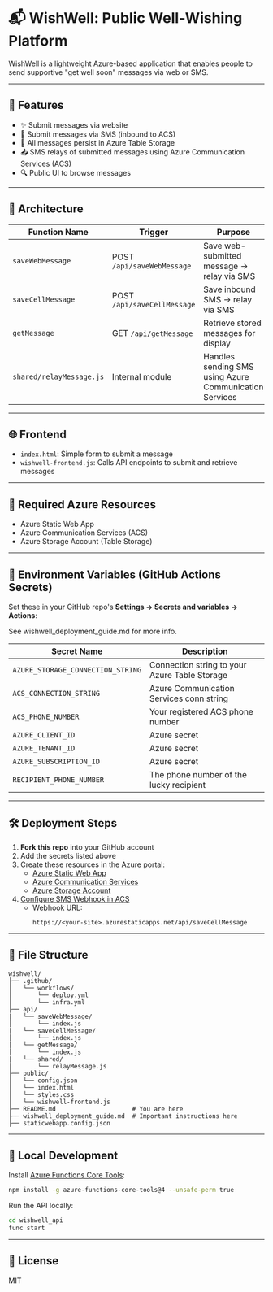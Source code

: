 
# 📬 WishWell: Public Well-Wishing Platform

WishWell is a lightweight Azure-based application that enables people to send supportive "get well soon" messages via web or SMS.

---

## 🚀 Features

- ✨ Submit messages via website
- 📩 Submit messages via SMS (inbound to ACS)
- 💾 All messages persist in Azure Table Storage
- 📤 SMS relays of submitted messages using Azure Communication Services (ACS)
- 🔍 Public UI to browse messages

---

## 🧱 Architecture

| Function Name       | Trigger                         | Purpose                                                  |
|---------------------|----------------------------------|----------------------------------------------------------|
| `saveWebMessage`    | POST `/api/saveWebMessage`      | Save web-submitted message → relay via SMS               |
| `saveCellMessage`   | POST `/api/saveCellMessage`     | Save inbound SMS → relay via SMS                         |
| `getMessage`        | GET `/api/getMessage`           | Retrieve stored messages for display                     |
| `shared/relayMessage.js` | Internal module              | Handles sending SMS using Azure Communication Services   |

---

## 🌐 Frontend

- `index.html`: Simple form to submit a message
- `wishwell-frontend.js`: Calls API endpoints to submit and retrieve messages

---

## 🔐 Required Azure Resources

- Azure Static Web App
- Azure Communication Services (ACS)
- Azure Storage Account (Table Storage)

---

## 🔑 Environment Variables (GitHub Actions Secrets)

Set these in your GitHub repo's **Settings → Secrets and variables → Actions**:

See wishwell_deployment_guide.md for more info.

| Secret Name                       | Description                                    |
|-----------------------------------|------------------------------------------------|
| `AZURE_STORAGE_CONNECTION_STRING` | Connection string to your Azure Table Storage  |
| `ACS_CONNECTION_STRING`           | Azure Communication Services conn string       |
| `ACS_PHONE_NUMBER`                | Your registered ACS phone number               |
| `AZURE_CLIENT_ID`                 | Azure secret                                   |
| `AZURE_TENANT_ID`                 | Azure secret                                   |
| `AZURE_SUBSCRIPTION_ID`           | Azure secret                                   | 
| `RECIPIENT_PHONE_NUMBER`          | The phone number of the lucky recipient        | 

---

## 🛠 Deployment Steps

1. **Fork this repo** into your GitHub account
2. Add the secrets listed above
3. Create these resources in the Azure portal:
   - [Azure Static Web App](https://portal.azure.com/#create/Microsoft.StaticApp)
   - [Azure Communication Services](https://portal.azure.com/#create/Microsoft.CommunicationServices)
   - [Azure Storage Account](https://portal.azure.com/#create/Microsoft.StorageAccount)
4. [Configure SMS Webhook in ACS](https://learn.microsoft.com/en-us/azure/communication-services/quickstarts/sms/handle-sms-events)
   - Webhook URL:  
     ```
     https://<your-site>.azurestaticapps.net/api/saveCellMessage
     ```

---

## 📁 File Structure

```
wishwell/
├── .github/
│   └── workflows/
│       └── deploy.yml
│       └── infra.yml
├── api/
|   └── saveWebMessage/
│       └── index.js
|   └── saveCellMessage/
│       └── index.js
|   └── getMessage/
│       └── index.js
|   └── shared/
│       └── relayMessage.js
├── public/
│   └── config.json
│   └── index.html
│   └── styles.css
│   └── wishwell-frontend.js
├── README.md                     # You are here
├── wishwell_deployment_guide.md  # Important instructions here
├── staticwebapp.config.json
```

---

## 🧪 Local Development

Install [Azure Functions Core Tools](https://learn.microsoft.com/en-us/azure/azure-functions/functions-run-local):
```bash
npm install -g azure-functions-core-tools@4 --unsafe-perm true
```

Run the API locally:
```bash
cd wishwell_api
func start
```

---

## 📄 License

MIT
